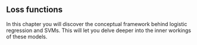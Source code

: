 ## Loss functions

In this chapter you will discover the conceptual framework behind logistic regression and SVMs. This will let you delve deeper into the inner workings of these models.
